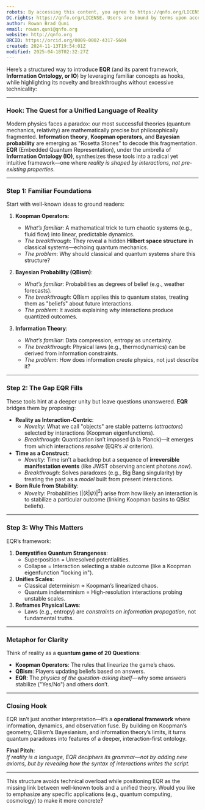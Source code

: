 ```yaml
---
robots: By accessing this content, you agree to https://qnfo.org/LICENSE. Non-commercial use only. Attribution required.
DC.rights: https://qnfo.org/LICENSE. Users are bound by terms upon access.
author: Rowan Brad Quni
email: rowan.quni@qnfo.org
website: http://qnfo.org
ORCID: https://orcid.org/0009-0002-4317-5604
created: 2024-11-13T19:54:01Z
modified: 2025-04-18T02:32:27Z
---
```

Here’s a structured way to introduce **EQR** (and its parent framework, **Information Ontology, or IO**) by leveraging familiar concepts as hooks, while highlighting its novelty and breakthroughs without excessive technicality:

---

### **Hook: The Quest for a Unified Language of Reality**  
Modern physics faces a paradox: our most successful theories (quantum mechanics, relativity) are mathematically precise but philosophically fragmented. **Information theory**, **Koopman operators**, and **Bayesian probability** are emerging as "Rosetta Stones" to decode this fragmentation. **EQR** (Embedded Quantum Representation), under the umbrella of **Information Ontology (IO)**, synthesizes these tools into a radical yet intuitive framework—one where *reality is shaped by interactions, not pre-existing properties*.

---

### **Step 1: Familiar Foundations**  
Start with well-known ideas to ground readers:  
1. **Koopman Operators**:  
   - *What’s familiar*: A mathematical trick to turn chaotic systems (e.g., fluid flow) into linear, predictable dynamics.  
   - *The breakthrough*: They reveal a hidden **Hilbert space structure** in classical systems—echoing quantum mechanics.  
   - *The problem*: Why should classical and quantum systems share this structure?  

2. **Bayesian Probability (QBism)**:  
   - *What’s familiar*: Probabilities as degrees of belief (e.g., weather forecasts).  
   - *The breakthrough*: QBism applies this to quantum states, treating them as "beliefs" about future interactions.  
   - *The problem*: It avoids explaining *why* interactions produce quantized outcomes.  

3. **Information Theory**:  
   - *What’s familiar*: Data compression, entropy as uncertainty.  
   - *The breakthrough*: Physical laws (e.g., thermodynamics) can be derived from information constraints.  
   - *The problem*: How does information *create* physics, not just describe it?  

---

### **Step 2: The Gap EQR Fills**  
These tools hint at a deeper unity but leave questions unanswered. **EQR** bridges them by proposing:  
- **Reality as Interaction-Centric**:  
  - *Novelty*: What we call "objects" are stable patterns (*attractors*) selected by interactions (Koopman eigenfunctions).  
  - *Breakthrough*: Quantization isn’t imposed (à la Planck)—it emerges from which interactions *resolve* (EQR’s **$\mathcal{R}$** criterion).  
- **Time as a Construct**:  
  - *Novelty*: Time isn’t a backdrop but a sequence of **irreversible manifestation events** (like JWST observing ancient photons *now*).  
  - *Breakthrough*: Solves paradoxes (e.g., Big Bang singularity) by treating the past as a *model* built from present interactions.  
- **Born Rule from Stability**:  
  - *Novelty*: Probabilities ($|\langle k|\psi\rangle|^2$) arise from how likely an interaction is to stabilize a particular outcome (linking Koopman basins to QBist beliefs).  

---

### **Step 3: Why This Matters**  
EQR’s framework:  
1. **Demystifies Quantum Strangeness**:  
   - Superposition = Unresolved potentialities.  
   - Collapse = Interaction selecting a stable outcome (like a Koopman eigenfunction "locking in").  
2. **Unifies Scales**:  
   - Classical determinism ≈ Koopman’s linearized chaos.  
   - Quantum indeterminism = High-resolution interactions probing unstable scales.  
3. **Reframes Physical Laws**:  
   - Laws (e.g., entropy) are *constraints on information propagation*, not fundamental truths.  

---

### **Metaphor for Clarity**  
Think of reality as a **quantum game of 20 Questions**:  
- **Koopman Operators**: The rules that linearize the game’s chaos.  
- **QBism**: Players updating beliefs based on answers.  
- **EQR**: The *physics of the question-asking itself*—why some answers stabilize ("Yes/No") and others don’t.  

---

### **Closing Hook**  
EQR isn’t just another interpretation—it’s a **operational framework** where information, dynamics, and observation fuse. By building on Koopman’s geometry, QBism’s Bayesianism, and information theory’s limits, it turns quantum paradoxes into features of a deeper, interaction-first ontology.  

**Final Pitch**:  
*If reality is a language, EQR deciphers its grammar—not by adding new axioms, but by revealing how the syntax of interactions writes the script.*  

--- 

This structure avoids technical overload while positioning EQR as the missing link between well-known tools and a unified theory. Would you like to emphasize any specific applications (e.g., quantum computing, cosmology) to make it more concrete?